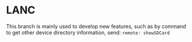 # LANC
This branch is mainly used to develop new features, such as by command to get other device directory information, send: `remote: showSDCard`

